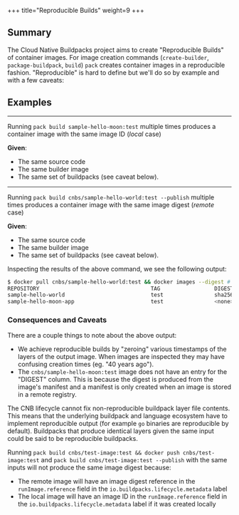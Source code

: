 +++
title="Reproducible Builds"
weight=9
+++

## Summary
The Cloud Native Buildpacks project aims to create "Reproducible Builds" of container images. For image creation commands (`create-builder`, `package-buildpack`, `build`) `pack` creates container images in a reproducible fashion. "Reproducible" is hard to define but we'll do so by example and with a few caveats:

## Examples
---
Running `pack build sample-hello-moon:test` multiple times produces a container image with the same image ID (*local* case)

**Given**:
- The same source code
- The same builder image
- The same set of buildpacks (see caveat below).

---
Running `pack build cnbs/sample-hello-world:test --publish` multiple times produces a container image with the same image digest (*remote* case)

**Given**:
- The same source code
- The same builder image
- The same set of buildpacks (see caveat below).

Inspecting the results of the above command, we see the following output:

```bash
$ docker pull cnbs/sample-hello-world:test && docker images --digest # Pull remotely created image and view IDs and Digests
REPOSITORY                                   TAG                 DIGEST                                                                    IMAGE ID            CREATED             SIZE
sample-hello-world                           test                sha256:9e3cfea3f90fb4fbbe855a2cc9ce505087ae10d6805cfcb44bd67a4b72628641   597c49cae461        40 years ago        95.2MB
sample-hello-moon-app                        test                <none>                                                                    86aab15e22b8        40 years ago        43MB
```

### Consequences and Caveats

There are a couple things to note about the above output:
- We achieve reproducible builds by "zeroing" various timestamps of the layers of the output image. When images are inspected they may have confusing creation times (eg. "40 years ago").
- The `cnbs/sample-hello-moon:test` image does not have an entry for the "DIGEST" column. This is because the digest is produced from the image's manifest and a manifest is only created when an image is stored in a remote registry.

The CNB lifecycle cannot fix non-reproducible buildpack layer file contents. This means that the underlying buildpack and language ecosystem have to implement reproducible output (for example `go` binaries are reproducible by default). Buildpacks that produce identical layers given the same input could be said to be reproducible buildpacks.

Running `pack build cnbs/test-image:test && docker push cnbs/test-image:test` and `pack build cnbs/test-image:test --publish` with the same inputs will not produce the same image digest because:
- The remote image will have an image digest reference in the `runImage.reference` field in the `io.buildpacks.lifecycle.metadata` label
- The local image will have an image ID in the `runImage.reference` field in the `io.buildpacks.lifecycle.metadata` label if it was created locally


